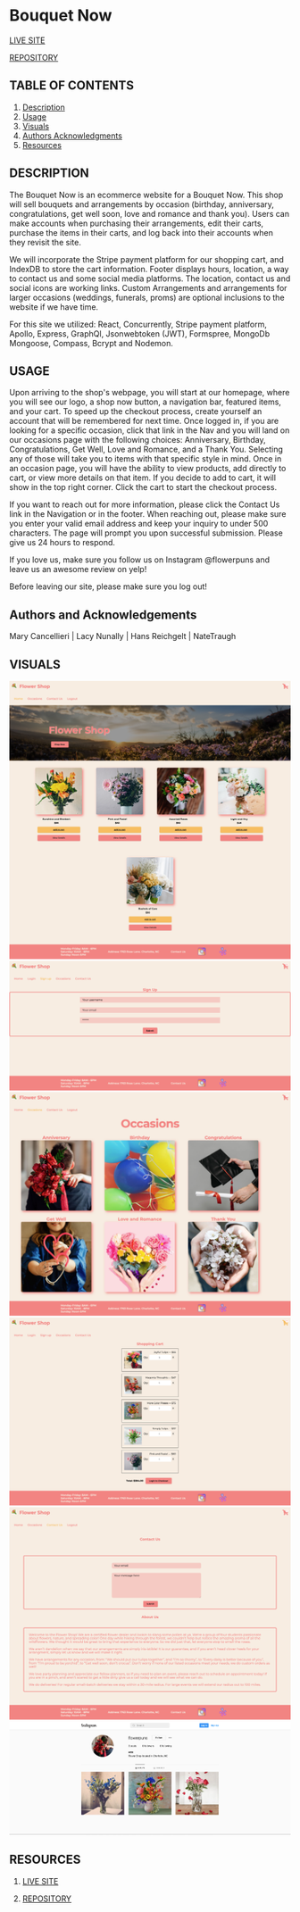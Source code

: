 # Bouquet Now

[LIVE SITE]()

[REPOSITORY](https://github.com/ntraugh/flower-shop)

## TABLE OF CONTENTS

1. [Description](#description)
2. [Usage](#USAGE)
3. [Visuals](#visuals)
4. [Authors Acknowledgments](#authors-and-acknowledgments)
5. [Resources](#resources)

## DESCRIPTION

The Bouquet Now is an ecommerce website for a Bouquet Now. This shop will sell bouquets and arrangements by occasion (birthday, anniversary, congratulations, get well soon, love and romance and thank you). Users can make accounts when purchasing their arrangements, edit their carts, purchase the items in their carts, and log back into their accounts when they revisit the site.

We will incorporate the Stripe payment platform for our shopping cart, and IndexDB to store the cart information. Footer displays hours, location, a way to contact us and some social media platforms. The location, contact us and social icons are working links. Custom Arrangements and arrangements for larger occasions (weddings, funerals, proms) are optional inclusions to the website if we have time.

For this site we utilized: React, Concurrently, Stripe payment platform, Apollo, Express, GraphQl, Jsonwebtoken (JWT), Formspree, MongoDb Mongoose, Compass, Bcrypt and Nodemon.


## USAGE
Upon arriving to the shop's webpage, you will start at our homepage, where you will see our logo, a shop now button, a navigation bar, featured items, and your cart. To speed up the checkout process, create yourself an account that will be remembered for next time. Once logged in, if you are looking for a specific occasion, click that link in the Nav and you will land on our occasions page with the following choices: Anniversary, Birthday, Congratulations, Get Well, Love and Romance, and a Thank You. Selecting any of those will take you to items with that specific style in mind. Once in an occasion page, you will have the ability to view products, add directly to cart, or view more details on that item. If you decide to add to cart, it will show in the top right corner. Click the cart to start the checkout process. 

If you want to reach out for more information, please click the Contact Us link in the Navigation or in the footer. When reaching out, please make sure you enter your valid email address and keep your inquiry to under 500 characters. The page will prompt you upon successful submission. Please give us 24 hours to respond. 

If you love us, make sure you follow us on Instagram @flowerpuns and leave us an awesome review on yelp! 

Before leaving our site, please make sure you log out! 


## Authors and Acknowledgements
Mary Cancellieri | Lacy Nunally | Hans Reichgelt | NateTraugh

## VISUALS

![Homepage](./assets/FlowerShopHome.png)
![Sign Up](./assets/SignUp.png)
![Occasions](./assets/Occasions.png)
![Checkout](./assets/Checkout.png)
![Contact-and-About](./assets/ContactAbout.png)
![Instagram](./assets/FPIG.png)

## RESOURCES

1. [LIVE SITE]()

2. [REPOSITORY](https://github.com/ntraugh/flower-shop)